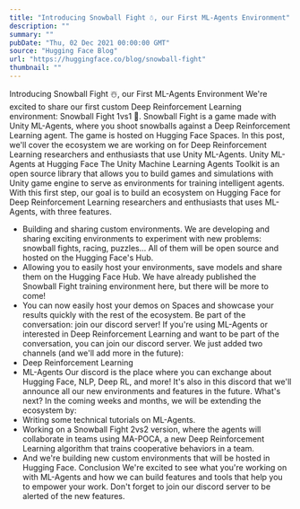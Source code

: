 ```yaml
---
title: "Introducing Snowball Fight ☃️, our First ML-Agents Environment"
description: ""
summary: ""
pubDate: "Thu, 02 Dec 2021 00:00:00 GMT"
source: "Hugging Face Blog"
url: "https://huggingface.co/blog/snowball-fight"
thumbnail: ""
---
```


Introducing Snowball Fight ☃️, our First ML-Agents Environment
We're excited to share our first custom Deep Reinforcement Learning environment: Snowball Fight 1vs1 🎉.
Snowball Fight is a game made with Unity ML-Agents, where you shoot snowballs against a Deep Reinforcement Learning agent. The game is hosted on Hugging Face Spaces.
In this post, we'll cover the ecosystem we are working on for Deep Reinforcement Learning researchers and enthusiasts that use Unity ML-Agents.
Unity ML-Agents at Hugging Face
The Unity Machine Learning Agents Toolkit is an open source library that allows you to build games and simulations with Unity game engine to serve as environments for training intelligent agents.
With this first step, our goal is to build an ecosystem on Hugging Face for Deep Reinforcement Learning researchers and enthusiasts that uses ML-Agents, with three features.
- Building and sharing custom environments. We are developing and sharing exciting environments to experiment with new problems: snowball fights, racing, puzzles... All of them will be open source and hosted on the Hugging Face's Hub.
- Allowing you to easily host your environments, save models and share them on the Hugging Face Hub. We have already published the Snowball Fight training environment here, but there will be more to come!
- You can now easily host your demos on Spaces and showcase your results quickly with the rest of the ecosystem.
Be part of the conversation: join our discord server!
If you're using ML-Agents or interested in Deep Reinforcement Learning and want to be part of the conversation, you can join our discord server. We just added two channels (and we'll add more in the future):
- Deep Reinforcement Learning
- ML-Agents
Our discord is the place where you can exchange about Hugging Face, NLP, Deep RL, and more! It's also in this discord that we'll announce all our new environments and features in the future.
What's next?
In the coming weeks and months, we will be extending the ecosystem by:
- Writing some technical tutorials on ML-Agents.
- Working on a Snowball Fight 2vs2 version, where the agents will collaborate in teams using MA-POCA, a new Deep Reinforcement Learning algorithm that trains cooperative behaviors in a team.
- And we're building new custom environments that will be hosted in Hugging Face.
Conclusion
We're excited to see what you're working on with ML-Agents and how we can build features and tools that help you to empower your work.
Don't forget to join our discord server to be alerted of the new features.